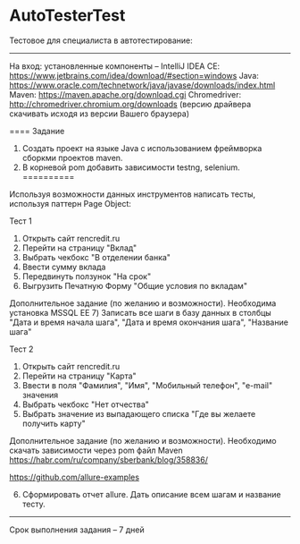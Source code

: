 # AutoTesterTest

Тестовое для специалиста в автотестирование:
_________________________________________________
 На вход: установленные компоненты –
IntelliJ IDEA CE: https://www.jetbrains.com/idea/download/#section=windows 
Java: https://www.oracle.com/technetwork/java/javase/downloads/index.html 
Maven: https://maven.apache.org/download.cgi 
Chromedriver: http://chromedriver.chromium.org/downloads (версию драйвера скачивать исходя из версии Вашего браузера)

====
Задание
1. Создать проект на языке Java с использованием фреймворка сборкми проектов maven.
2. В корневой pom добавить зависимости testng, selenium.
==========

Используя возможности данных инструментов написать тесты, используя паттерн Page Object:

Тест 1
1) Открыть сайт rencredit.ru
2) Перейти на страницу "Вклад"
3) Выбрать чекбокс "В отделении банка"
4) Ввести сумму вклада
5) Передвинуть ползунок "На срок"
6) Выгрузить Печатную Форму "Общие условия по вкладам"

Дополнительное задание (по желанию и возможности). Необходима установка MSSQL EE
7) Записать все шаги в базу данных в столбцы "Дата и время начала шага", "Дата и время окончания шага", "Название шага"

Тест 2
1) Открыть сайт rencredit.ru
2) Перейти на страницу "Карта"
3) Ввести в поля "Фамилия", "Имя", "Мобильный телефон", "e-mail" значения
4) Выбрать чекбокс "Нет отчества"
5) Выбрать значение из выпадающего списка "Где вы желаете получить карту"

Дополнительное задание (по желанию и возможности). Необходимо скачать зависимости через pom файл Maven
https://habr.com/ru/company/sberbank/blog/358836/

https://github.com/allure-examples

6) Сформировать отчет allure. Дать описание всем шагам и название тесту.
_____________________________________________________________________________________
Срок выполнения задания – 7 дней
